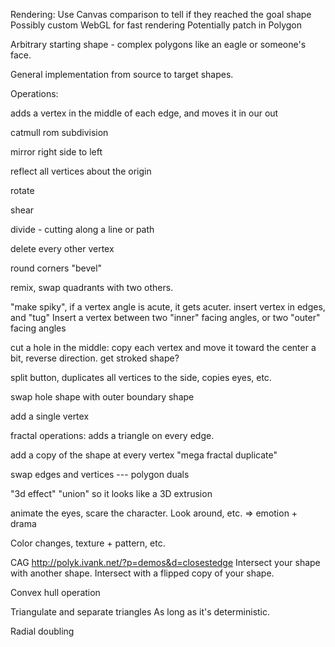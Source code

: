 Rendering:
  Use Canvas comparison to tell if they reached the goal shape
  Possibly custom WebGL for fast rendering
    Potentially patch in Polygon

Arbitrary starting shape - complex polygons like an eagle or someone's face.

General implementation from source to target shapes.


Operations:

  adds a vertex in the middle of each edge, and moves it in our out

  catmull rom subdivision

  mirror right side to left

  reflect all vertices about the origin

  rotate

  shear

  divide - cutting along a line or path

  delete every other vertex

  round corners "bevel"

  remix, swap quadrants with two others.

  "make spiky", if a vertex angle is acute, it gets acuter.   insert vertex in edges, and "tug"
    Insert a vertex between two "inner" facing angles, or two "outer" facing angles

  cut a hole in the middle: copy each vertex and move it toward the center a bit, reverse direction.
    get stroked shape?

  split button, duplicates all vertices to the side, copies eyes, etc.

  swap hole shape with outer boundary shape

  add a single vertex

  fractal operations:
  adds a triangle on every edge.

  add a copy of the shape at every vertex "mega fractal duplicate"

  swap edges and vertices --- polygon duals

  "3d effect" "union" so it looks like a 3D extrusion

  animate the eyes, scare the character.  Look around, etc. => emotion + drama

  Color changes, texture + pattern, etc.

  CAG http://polyk.ivank.net/?p=demos&d=closestedge
    Intersect your shape with another shape.
    Intersect with a flipped copy of your shape.

  Convex hull operation

  Triangulate and separate triangles
    As long as it's deterministic.

  Radial doubling



